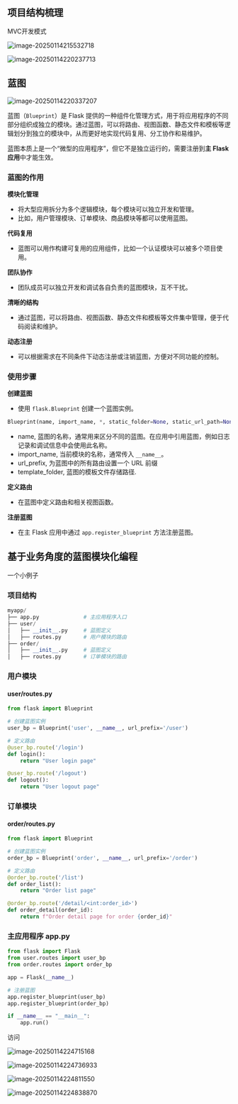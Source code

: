 ## 项目结构梳理

MVC开发模式

![image-20250114215532718](https://s2.loli.net/2025/01/14/Lspco56F4kxQE2b.png)

![image-20250114220237713](https://s2.loli.net/2025/01/14/nq1MoJGY2hAk8LR.png)



## 蓝图

![image-20250114220337207](https://s2.loli.net/2025/01/14/xXYVmdJeNBjwsSa.png)

蓝图（`Blueprint`）是 Flask 提供的一种组件化管理方式，用于将应用程序的不同部分组织成独立的模块。通过蓝图，可以将路由、视图函数、静态文件和模板等逻辑划分到独立的模块中，从而更好地实现代码复用、分工协作和易维护。

蓝图本质上是一个“微型的应用程序”，但它不是独立运行的，需要注册到**主 Flask 应用**中才能生效。

### 蓝图的作用

**模块化管理**

- 将大型应用拆分为多个逻辑模块，每个模块可以独立开发和管理。
- 比如，用户管理模块、订单模块、商品模块等都可以使用蓝图。

**代码复用**

- 蓝图可以用作构建可复用的应用组件，比如一个认证模块可以被多个项目使用。

**团队协作**

- 团队成员可以独立开发和调试各自负责的蓝图模块，互不干扰。

**清晰的结构**

- 通过蓝图，可以将路由、视图函数、静态文件和模板等文件集中管理，便于代码阅读和维护。

**动态注册**

- 可以根据需求在不同条件下动态注册或注销蓝图，方便对不同功能的控制。

### 使用步骤

**创建蓝图**

- 使用 `flask.Blueprint` 创建一个蓝图实例。

```python
Blueprint(name, import_name, *, static_folder=None, static_url_path=None, template_folder=None, url_prefix=None, subdomain=None, url_defaults=None, root_path=None)
```

* name, 蓝图的名称，通常用来区分不同的蓝图。在应用中引用蓝图，例如日志记录和调试信息中会使用此名称。
* import_name, 当前模块的名称，通常传入 `__name__`。
* url_prefix, 为蓝图中的所有路由设置一个 URL 前缀
* template_folder, 蓝图的模板文件存储路径.

**定义路由**

- 在蓝图中定义路由和相关视图函数。

**注册蓝图**

- 在主 Flask 应用中通过 `app.register_blueprint` 方法注册蓝图。



## 基于业务角度的蓝图模块化编程

一个小例子

### 项目结构

```python
myapp/
├── app.py              # 主应用程序入口
├── user/
│   ├── __init__.py     # 蓝图定义
│   ├── routes.py       # 用户模块的路由
├── order/
│   ├── __init__.py     # 蓝图定义
│   ├── routes.py       # 订单模块的路由
```

### 用户模块

#### user/routes.py

```python
from flask import Blueprint

# 创建蓝图实例
user_bp = Blueprint('user', __name__, url_prefix='/user')

# 定义路由
@user_bp.route('/login')
def login():
    return "User login page"

@user_bp.route('/logout')
def logout():
    return "User logout page"
```

### 订单模块

#### order/routes.py

```python
from flask import Blueprint

# 创建蓝图实例
order_bp = Blueprint('order', __name__, url_prefix='/order')

# 定义路由
@order_bp.route('/list')
def order_list():
    return "Order list page"

@order_bp.route('/detail/<int:order_id>')
def order_detail(order_id):
    return f"Order detail page for order {order_id}"
```

### 主应用程序 app.py

```python
from flask import Flask
from user.routes import user_bp
from order.routes import order_bp

app = Flask(__name__)

# 注册蓝图
app.register_blueprint(user_bp)
app.register_blueprint(order_bp)

if __name__ == "__main__":
    app.run()
```

访问

![image-20250114224715168](https://s2.loli.net/2025/01/14/qRdIijz5VFZS1A9.png)

![image-20250114224736933](https://s2.loli.net/2025/01/14/ZAx3Eyqag1KhenC.png)

![image-20250114224811550](https://s2.loli.net/2025/01/14/N9hApZDWYMHO6Qo.png)

![image-20250114224838870](https://s2.loli.net/2025/01/14/HzCXYZmPO2ITgbr.png)